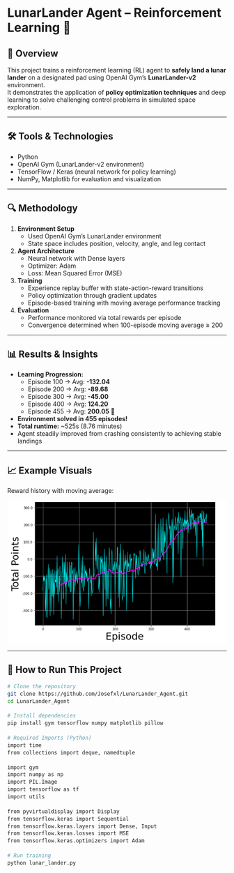 # LunarLander Agent – Reinforcement Learning 🚀

## 📌 Overview  
This project trains a reinforcement learning (RL) agent to **safely land a lunar lander** on a designated pad using OpenAI Gym’s **LunarLander-v2** environment.  
It demonstrates the application of **policy optimization techniques** and deep learning to solve challenging control problems in simulated space exploration.

---

## 🛠️ Tools & Technologies  
- Python  
- OpenAI Gym (LunarLander-v2 environment)  
- TensorFlow / Keras (neural network for policy learning)  
- NumPy, Matplotlib for evaluation and visualization  

---

## 🔍 Methodology  
1. **Environment Setup**  
   - Used OpenAI Gym’s LunarLander environment  
   - State space includes position, velocity, angle, and leg contact  
2. **Agent Architecture**  
   - Neural network with Dense layers  
   - Optimizer: Adam  
   - Loss: Mean Squared Error (MSE)  
3. **Training**  
   - Experience replay buffer with state-action-reward transitions  
   - Policy optimization through gradient updates  
   - Episode-based training with moving average performance tracking  
4. **Evaluation**  
   - Performance monitored via total rewards per episode  
   - Convergence determined when 100-episode moving average ≥ 200  

---

## 📊 Results & Insights  
- **Learning Progression:**  
  - Episode 100 → Avg: **-132.04**  
  - Episode 200 → Avg: **-89.68**  
  - Episode 300 → Avg: **-45.00**  
  - Episode 400 → Avg: **124.20**  
  - Episode 455 → Avg: **200.05** 🎉  
- **Environment solved in 455 episodes!**  
- **Total runtime:** ~525s (8.76 minutes)  
- Agent steadily improved from crashing consistently to achieving stable landings  

---

## 📈 Example Visuals  

Reward history with moving average:  

![Training Progress](lunar.PNG)

---

## 🚀 How to Run This Project  

```bash
# Clone the repository
git clone https://github.com/Josefxl/LunarLander_Agent.git
cd LunarLander_Agent

# Install dependencies
pip install gym tensorflow numpy matplotlib pillow

# Required Imports (Python)
import time
from collections import deque, namedtuple

import gym
import numpy as np
import PIL.Image
import tensorflow as tf
import utils

from pyvirtualdisplay import Display
from tensorflow.keras import Sequential
from tensorflow.keras.layers import Dense, Input
from tensorflow.keras.losses import MSE
from tensorflow.keras.optimizers import Adam

# Run training
python lunar_lander.py
